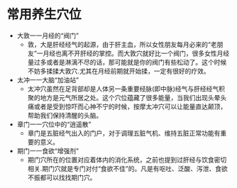 # 常用养生穴位

+ 大敦一一月经的“阀门”
  + 敦，大是肝经经气的起源，由于肝主血，所以女性朋友每月必来的“老朋友”一月经也离不开肝经的掌控。而大敦穴就好比一个阀门，很多女性月经量过多或者是淋漓不尽的话，那可能就是你的阀门有些松动了。这个时候不妨多揉揉大敦穴.尤其在月经前期就开始揉，一定有很好的疗效。
+ 太冲一一大脑“加油站”
  + 太冲穴虽然在足背部却是人体另一条重要经脉(即中脉)经气与肝经经气积聚的地方是元气所居之处。这个穴位蕴藏了很多能量，当我们出现头晕头痛或者是受到惊吓而心神不宁的时候，按摩太冲穴可以让能量直达颠顶，帮助我们保持清醒的头脑。
+ 章门一一穴位中的“逍遥散”
  + 章门是五脏经气出入的门户，对于调理五脏气机、维持五脏正常功能有重要的意义。
+ 期门一一食欲“增强剂”
  + 期门穴所在的位置对应着体内的消化系统，之前也提到过肝经与饮食密切相关.期门穴就是专门对付“食欲不佳”的。凡是有呕吐、泛酸、泻泄、食欲不振都可以找找期门穴。

